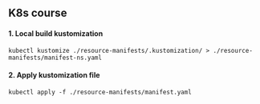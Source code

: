 ## K8s course

#### 1. Local build kustomization

```shell
kubectl kustomize ./resource-manifests/.kustomization/ > ./resource-manifests/manifest-ns.yaml
```

#### 2. Apply kustomization file
```shell
kubectl apply -f ./resource-manifests/manifest.yaml
```